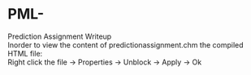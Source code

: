 # PML-
Prediction Assignment Writeup<br/>
Inorder to view the content of predictionassignment.chm the compiled HTML file:<br/>
Right click the file -> Properties -> Unblock -> Apply -> Ok
